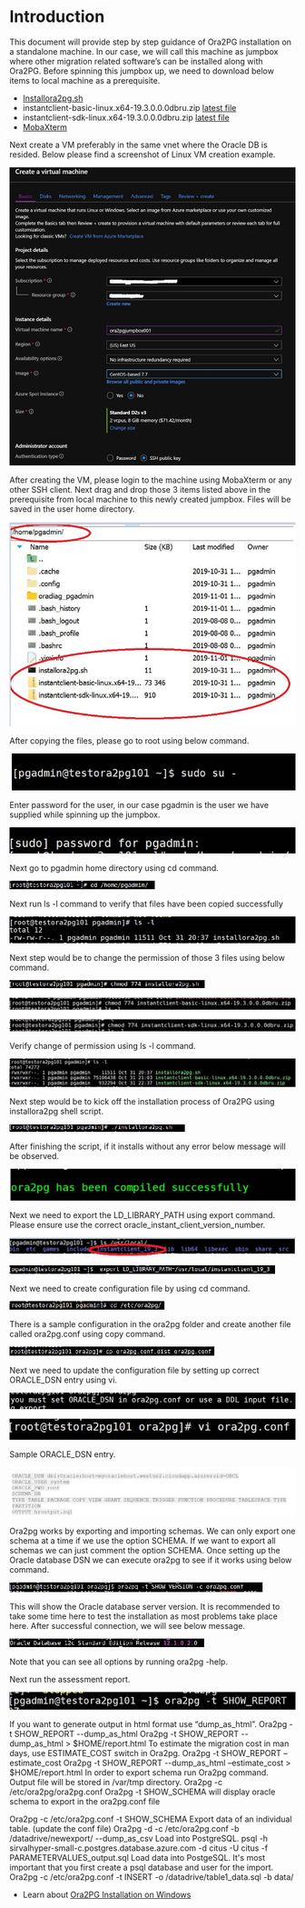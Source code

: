 
# Introduction
This document will provide step by step guidance of Ora2PG installation on a standalone machine. In our case, we will call this machine as jumpbox where other migration related software’s can be installed along with Ora2PG.
Before spinning this jumpbox up, we need to download below items to local machine as a prerequisite.

* [Installora2pg.sh](./script/installora2pg.sh)
* instantclient-basic-linux.x64-19.3.0.0.0dbru.zip [latest file](https://www.oracle.com/database/technologies/instant-client/linux-x86-64-downloads.html)
* instantclient-sdk-linux.x64-19.3.0.0.0dbru.zip [latest file](https://www.oracle.com/database/technologies/instant-client/linux-x86-64-downloads.html)
* [MobaXterm](https://mobaxterm.mobatek.net/download.html)


Next create a VM preferably in the same vnet where the Oracle DB is resided. Below please find a screenshot of Linux VM creation example.


![vmcreation](./image/vmcreation.jpg)


After creating the VM, please login to the machine using MobaXterm or any other SSH client.
Next drag and drop those 3 items listed above in the prerequisite from local machine to this newly created jumpbox. Files will be saved in the user home directory.


![Ora2PGInstallationGuide](./image/Ora2PGInstallationGuide.jpg)


After copying the files, please go to root using below command.

![Ora2PGInstallationGuide1](./image/Ora2PGInstallationGuide1.jpg)

Enter password for the user, in our case pgadmin is the user we have supplied while spinning up the jumpbox.

![Ora2PGInstallationGuide2](./image/Ora2PGInstallationGuide2.jpg)

Next go to pgadmin home directory using cd command.

![Ora2PGInstallationGuide3](./image/Ora2PGInstallationGuide3.jpg)

Next run ls -l command to verify that files have been copied successfully


![Ora2PGInstallationGuide4](./image/Ora2PGInstallationGuide4.jpg)

Next step would be to change the permission of those 3 files using below command.


![Ora2PGInstallationGuide5](./image/Ora2PGInstallationGuide5.jpg)

![Ora2PGInstallationGuide6](./image/Ora2PGInstallationGuide6.jpg)


![Ora2PGInstallationGuide7](./image/Ora2PGInstallationGuide7.jpg)

Verify change of permission using ls -l command.

![Ora2PGInstallationGuide8](./image/Ora2PGInstallationGuide8.jpg)

Next step would be to kick off the installation process of Ora2PG using installora2pg shell script.

![Ora2PGInstallationGuide9](./image/Ora2PGInstallationGuide9.jpg)


After finishing the script, if it installs without any error below message will be observed.

![Ora2PGInstallationGuide10](./image/Ora2PGInstallationGuide10.jpg)

Next we need to export the LD_LIBRARY_PATH using export command. Please ensure use the correct oracle_instant_client_version_number.

![Ora2PGInstallationGuide11](./image/Ora2PGInstallationGuide11.jpg)

![Ora2PGInstallationGuide12](./image/Ora2PGInstallationGuide12.jpg)

Next we need to create configuration file by using cd command.


![Ora2PGInstallationGuide13](./image/Ora2PGInstallationGuide13.jpg)

There is a sample configuration in the ora2pg folder and create another file called ora2pg.conf using copy command.

![Ora2PGInstallationGuide14](./image/Ora2PGInstallationGuide14.jpg)

Next we need to update the configuration file by setting up correct ORACLE_DSN entry using vi.

![Ora2PGInstallationGuide15](./image/Ora2PGInstallationGuide15.jpg)

![Ora2PGInstallationGuide16](./image/Ora2PGInstallationGuide16.jpg)

Sample ORACLE_DSN entry.

![oraseed](./image/oraseed.png)

Ora2pg works by exporting and importing schemas. We can only export one schema at a time if we use the option SCHEMA. If we want to export all schemas we can just comment the option SCHEMA. Once setting up the Oracle database DSN we can execute ora2pg to see if it works using below command.

![Ora2PGInstallationGuide17](./image/Ora2PGInstallationGuide17.jpg)


This will show the Oracle database server version. It is recommended to take some time here to test the installation as most problems take place here. After successful connection, we will see below message.

![Ora2PGInstallationGuide18](./image/Ora2PGInstallationGuide18.jpg)

Note that you can see all options by running ora2pg -help. 

Next run the assessment report.

![Ora2PGInstallationGuide19](./image/Ora2PGInstallationGuide19.jpg)


If you want to generate output in html format use “dump_as_html”.
Ora2pg -t SHOW_REPORT --dump_as_html
Ora2pg -t SHOW_REPORT --dump_as_html > $HOME/report.html
To estimate the migration cost in man days, use ESTIMATE_COST switch in Ora2pg.
Ora2pg -t SHOW_REPORT –estimate_cost
Ora2pg -t SHOW_REPORT --dump_as_html –estimate_cost > $HOME/report.html
In order to export schema run Ora2pg command. Output file will be stored in /var/tmp directory.
Ora2pg -c /etc/ora2pg/ora2pg.conf
Ora2pg -t SHOW_SCHEMA will display oracle schema to export in the ora2pg.conf file


Ora2pg -c /etc/ora2pg.conf -t SHOW_SCHEMA
Export data of an individual table. (update the conf file)
Ora2pg -d -c /etc/ora2pg.conf -b /datadrive/newexport/ --dump_as_csv
Load into PostgreSQL.
psql -h sirvalhyper-small-c.postgres.database.azure.com -d citus -U citus -f PARAMETERVALUES_output.sql
Load data into PostgeSQL. It's most important that you first create a psql database and user for the import.
Ora2pg -c /etc/ora2pg.conf -t INSERT -o /datadrive/table1_data.sql -b data/


  -   Learn about [Ora2PG Installation on Windows](./Ora2PGInstallWin.md)




















